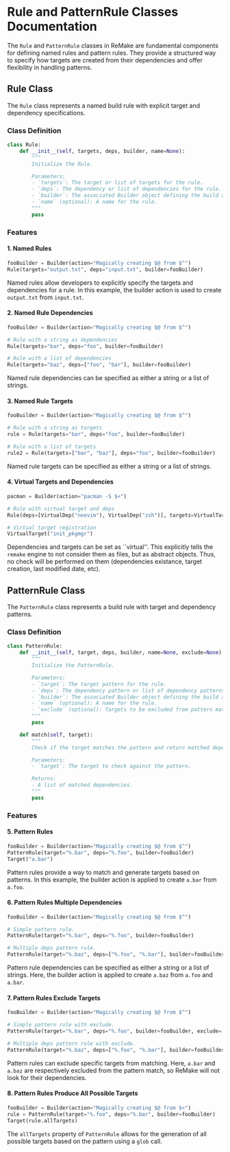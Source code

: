 # Rule and PatternRule Classes Documentation

The `Rule` and `PatternRule` classes in ReMake are fundamental components for
defining named rules and pattern rules. They provide a structured way to specify how
targets are created from their dependencies and offer flexibility in handling
patterns.

## Rule Class

The `Rule` class represents a named build rule with explicit target and
dependency specifications.

### Class Definition

```python
class Rule:
    def __init__(self, targets, deps, builder, name=None):
        """
        Initialize the Rule.

        Parameters:
        - `targets`: The target or list of targets for the rule.
        - `deps`: The dependency or list of dependencies for the rule.
        - `builder`: The associated Builder object defining the build action.
        - `name` (optional): A name for the rule.
        """
        pass
```

### Features

#### 1. Named Rules

```python
fooBuilder = Builder(action="Magically creating $@ from $^")
Rule(targets="output.txt", deps="input.txt", builder=fooBuilder)
```

Named rules allow developers to explicitly specify the targets and dependencies
for a rule. In this example, the builder action is used to create `output.txt`
from `input.txt`.

#### 2. Named Rule Dependencies

```python
fooBuilder = Builder(action="Magically creating $@ from $^")

# Rule with a string as dependencies
Rule(targets="bar", deps="foo", builder=fooBuilder)

# Rule with a list of dependencies
Rule(targets="baz", deps=["foo", "bar"], builder=fooBuilder)
```

Named rule dependencies can be specified as either a string or a list of
strings.

#### 3. Named Rule Targets

```python
fooBuilder = Builder(action="Magically creating $@ from $^")

# Rule with a string as targets
rule = Rule(targets="bar", deps="foo", builder=fooBuilder)

# Rule with a list of targets
rule2 = Rule(targets=["bar", "baz"], deps="foo", builder=fooBuilder)
```

Named rule targets can be specified as either a string or a list of strings.

#### 4. Virtual Targets and Dependencies

```python
pacman = Builder(action="pacman -S $<")

# Rule with virtual target and deps
Rule(deps=[VirtualDep("neovim"), VirtualDep("zsh")], targets=VirtualTarget("init_pkgmgr"), builder=pacman,)

# Virtual target registration
VirtualTarget("init_pkgmgr")
```

Dependencies and targets can be set as ``virtual''. This explicitly tells the
`remake` engine to not consider them as files, but as abstract objects. Thus,
no check will be performed on them (dependencies existance, target creation,
last modified date, etc).

## PatternRule Class

The `PatternRule` class represents a build rule with target and dependency
patterns.

### Class Definition

```python
class PatternRule:
    def __init__(self, target, deps, builder, name=None, exclude=None):
        """
        Initialize the PatternRule.

        Parameters:
        - `target`: The target pattern for the rule.
        - `deps`: The dependency pattern or list of dependency patterns for the rule.
        - `builder`: The associated Builder object defining the build action.
        - `name` (optional): A name for the rule.
        - `exclude` (optional): Targets to be excluded from pattern matching.
        """
        pass

    def match(self, target):
        """
        Check if the target matches the pattern and return matched dependencies.

        Parameters:
        - `target`: The target to check against the pattern.

        Returns:
        - A list of matched dependencies.
        """
        pass
```

### Features

#### 5. Pattern Rules

```python
fooBuilder = Builder(action="Magically creating $@ from $^")
PatternRule(target="%.bar", deps="%.foo", builder=fooBuilder)
Target("a.bar")
```

Pattern rules provide a way to match and generate targets based on patterns. In
this example, the builder action is applied to create `a.bar` from `a.foo`.

#### 6. Pattern Rules Multiple Dependencies

```python
fooBuilder = Builder(action="Magically creating $@ from $^")

# Simple pattern rule.
PatternRule(target="%.bar", deps="%.foo", builder=fooBuilder)

# Multiple deps pattern rule.
PatternRule(target="%.baz", deps=["%.foo", "%.bar"], builder=fooBuilder)
```

Pattern rule dependencies can be specified as either a string or a list of
strings. Here, the builder action is applied to create `a.baz` from `a.foo` and
`a.bar`.

#### 7. Pattern Rules Exclude Targets

```python
fooBuilder = Builder(action="Magically creating $@ from $^")

# Simple pattern rule with exclude.
PatternRule(target="%.bar", deps="%.foo", builder=fooBuilder, exclude=["a.bar"])

# Multiple deps pattern rule with exclude.
PatternRule(target="%.baz", deps=["%.foo", "%.bar"], builder=fooBuilder, exclude=["a.baz"])
```

Pattern rules can exclude specific targets from matching. Here, `a.bar` and `a.baz` are respectively
excluded from the pattern match, so ReMake will not look for their dependencies.

#### 8. Pattern Rules Produce All Possible Targets

```python
fooBuilder = Builder(action="Magically creating $@ from $<")
rule = PatternRule(target="%.foo", deps="%.bar", builder=fooBuilder)
Target(rule.allTargets)
```

The `allTargets` property of `PatternRule` allows for the generation of all
possible targets based on the pattern using a `glob` call.
